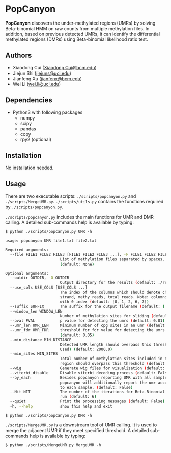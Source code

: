 # PopCanyon
**PopCanyon** discovers the under-methylated regions (UMRs) by solving Beta-binomial HMM on raw counts from multiple methylation files. In addition, based on previous detected UMRs, it can identify the differential methylated regions (DMRs) using Beta-binomial likelihood ratio test.
## Authors
- Xiaodong Cui (Xiaodong.Cui@bcm.edu)
- Jiejun Shi (jiejuns@uci.edu)
- Jianfeng Xu (jianfenx@bcm.edu)
- Wei Li (wei.li@uci.edu)
## Dependencies
- Python3 with following packages
  - numpy
  - scipy
  - pandas
  - copy
  - rpy2 (optional)
## Installation
No installation needed.
## Usage
There are two executable scripts: `./scripts/popcanyon.py` and `./scripts/MergeUMR.py`. `./scripts/utils.py` contains the functions required by `./scripts/popcanyon.py`.

`./scripts/popcanyon.py` includes the main functions for UMR and DMR calling. A detailed sub-commands help is available by typing:

	$ python ./scripts/popcanyon.py UMR -h
```bash	
usage: popcanyon UMR file1.txt file2.txt

Required arguments:
  --file FILE1 FILE2 FILE3 [FILE1 FILE2 FILE3 ...], -F FILE1 FILE2 FILE3 [FILE1 FILE2 FILE3 ...]
                        List of methylation files separated by spaces.
                        (default: None)

Optional arguments:
  --outdir OUTDIR, -O OUTDIR
                        Output directory for the results (default: ./result/)
  --use_cols USE_COLS [USE_COLS ...]
                        The index of the columns which should denote chr, pos,
                        strand, methy_reads, total_reads. Note: columns start
                        with 0 index (default: [0, 1, 2, 6, 7])
  --suffix SUFFIX       The suffix for the output filename (default: )
  --window_len WINDOW_LEN
                        Number of methylation sites for sliding (default: 3)
  --pval PVAL           p value for detecting the umrs (default: 0.01)
  --umr_len UMR_LEN     Minimum number of cpg sites in an umr (default: 10)
  --umr_fdr UMR_FDR     threshold for fdr value for detecting the umrs
                        (default: 0.05)
  --min_distance MIN_DISTANCE
                        Detected UMR length should overpass this threshold(Not
                        Used) (default: 2000.0)
  --min_sites MIN_SITES
                        Total number of methylation sites included in the UMR
                        region should overpass this threshold (default: 3)
  --wig                 Generate wig files for visualization (default: False)
  --viterbi_disable     Disable viterbi decoding process (default: False)
  --by_each             Besides popcanyon reporting UMR with all samples,
                        popcanyon will additionally report the umr according
                        to each sample. (default: False)
  --Nit NIT             The number of the iterations for Beta-Binomial HMM to
                        run (default: 6)
  --quiet               Print the processing messages (default: False)
  -h, --help            show this help and exit
```
	$ python ./scripts/popcanyon.py DMR -h

`./scripts/MergeUMR.py` is a downstream tool of UMR calling. It is used to merge the adjacent UMR if they meet specified threshold. A detailed sub-commands help is available by typing:

	$ python ./scripts/MergeUMR.py MergeUMR -h
